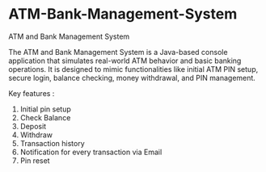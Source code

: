 # ATM-Bank-Management-System
ATM and Bank Management System 

The ATM and Bank Management System is a Java-based console application that simulates real-world ATM behavior and basic banking operations. It is designed to mimic functionalities like initial ATM PIN setup, secure login, balance checking, money withdrawal, and PIN management.

Key features :
1. Initial pin setup
2. Check Balance
3. Deposit
4. Withdraw
5. Transaction history
6. Notification for every transaction via Email
7. Pin reset
